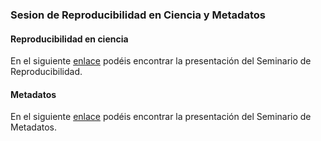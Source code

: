 ### Sesion de Reproducibilidad en Ciencia y Metadatos

#### Reproducibilidad en ciencia 
En el siguiente [enlace](https://ajpelu.github.io/repro_ecoinf_2014_2015) podéis encontrar la presentación del Seminario de Reproducibilidad.

#### Metadatos 
En el siguiente [enlace](https://prezi.com/hhhw0zurpiag/metadata_ecoinf20142015/) podéis encontrar la presentación del Seminario de Metadatos. 


